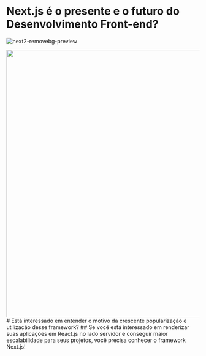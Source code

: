 # Next.js é o presente e o futuro do Desenvolvimento Front-end?
![next2-removebg-preview](https://user-images.githubusercontent.com/91349862/159137224-8e1168ea-12da-4d59-84f1-8d7f38cce6f5.png)
<div align="center">
<img src="https://user-images.githubusercontent.com/91349862/159137224-8e1168ea-12da-4d59-84f1-8d7f38cce6f5.png" width="700px" />
</div>
# Está interessado em entender o motivo da crescente popularização e utilização desse framework?
## Se você está interessado em renderizar suas aplicações em React.js no lado servidor e conseguir maior escalabilidade para seus projetos, você precisa conhecer o framework Next.js!


